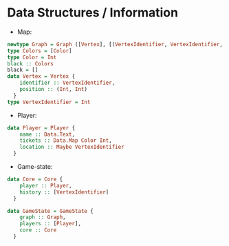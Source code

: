 # Data Structures / Information

- Map:

```haskell
newtype Graph = Graph ([Vertex], [(VertexIdentifier, VertexIdentifier, Colors)])
type Colors = [Color]
type Color = Int
black :: Colors
black = []
data Vertex = Vertex {
    identifier :: VertexIdentifier,
    position :: (Int, Int)
  }
type VertexIdentifier = Int
```

- Player:

```haskell
data Player = Player {
    name :: Data.Text,
    tickets :: Data.Map Color Int,
    location :: Maybe VertexIdentifier
  }
```

- Game-state:

```haskell
data Core = Core {
    player :: Player,
    history :: [VertexIdentifier]
  }

data GameState = GameState {
    graph :: Graph,
    players :: [Player],
    core :: Core
  }

```
